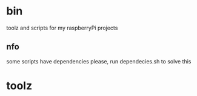 # bin
toolz and scripts for my raspberryPi projects

## nfo
some scripts have dependencies
please, run dependecies.sh to solve this

# toolz


